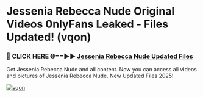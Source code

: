 # Jessenia Rebecca Nude Original Videos 0nlyFans Leaked - Files Updated! (vqon)

<h3>🔴 CLICK HERE 🌐==►► <a href="https://tinyurl.com/5h6xmrr3" rel="nofollow">Jessenia Rebecca Nude Updated Files</a></h3>

Get Jessenia Rebecca Nude and all content. Now you can access all videos and pictures of Jessenia Rebecca Nude. New Updated Files 2025!

[![vqon](https://i.imgur.com/KVD873Z.gif)](https://tinyurl.com/5h6xmrr3)
